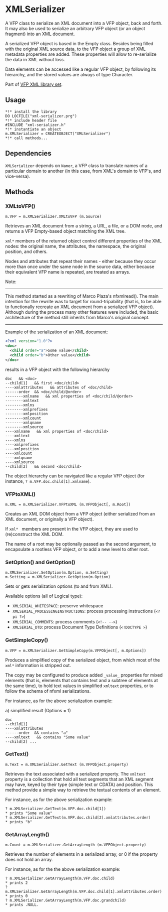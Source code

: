 # XMLSerializer
A VFP class to serialize an XML document into a VFP object, back and forth. It may also be used to serialize an arbitrary VFP object (or an object fragment) into an XML document.

A serialized VFP object is based in the Empty class. Besides being filled with the original XML source data, to the VFP object a group of XML metadata properties are added. These properties will allow to re-serialize the data in XML without loss.

Data elements can be accessed like a regular VFP object, by following its hierarchy, and the stored values are always of type Character.

Part of [VFP XML library set](README.md "VFP XML library set").

## Usage
```foxpro
*!* install the library
DO LOCFILE("xml-serializer.prg")
*!* include header file
#INCLUDE "xml-serializer.h"
*!* instantiate an object
m.XMLSerializer = CREATEOBJECT("XMLSerializer")
*!* call methods...
```

## Dependencies
`XMLSerializer` depends on `Namer`, a VFP class to translate names of a particular domain to another (in this case, from XML's domain to VFP's, and vice-versa).

## Methods

### XMLtoVFP()
```foxpro
m.VFP = m.XMLSerializer.XMLtoVFP (m.Source)
```
Retrieves an XML document from a string, a URL, a file, or a DOM node, and returns a VFP Empty-based object matching the XML tree.

`xml*` members of the returned object control different properties of the XML nodes: the original name, the attributes, the namespace, the original position, and others.

Nodes and attributes that repeat their names - either because they occur more than once under the same node in the source data, either because their equivalent VFP name is repeated, are treated  as arrays.

Note:

------------
This method started as a rewriting of Marco Plaza's nfxmlread(). The main intention for the rewrite was to target for round-tripability (that is, to be able to functionally recreate an XML document from a serialized VFP object). Although during the process many other features were included, the basic architecture of the method still inherits from Marco's original concept.

------------

Example of the serialization of an XML document:
```xml
<?xml version="1.0"?>
<doc>
  <child order="a">Some value</child>
  <child order="b">Other value</child>
</doc>
```
results in a VFP object with the following hierarchy
```
doc   && <doc>
--child[1]   && first <doc/child>
----xmlattributes   && attributes of <doc/child>
------order  && <doc/child/@order>
--------xmlname   && xml properties of <doc/child/@order>
--------xmltext
--------xmlns
--------xmlprefixes
--------xmlposition
--------xmlcount
--------xmlqname
--------xmlsource
----xmlname   && xml properties of <doc/child>
----xmltext
----xmlns
----xmlprefixes
----xmlposition
----xmlcount
----xmlqname
----xmlsource
--child[2]   && second <doc/child>
```
The object hierarchy can be navigated like a regular VFP object (for instance, `? m.VFP.doc.child[1].xmlname`).

### VFPtoXML()
```foxpro
m.XML = m.XMLSerializer.VFPtoXML (m.VFPObject[, m.Root])
```
Creates an XML DOM object from a VFP object (either serialized from an XML document, or originally a VFP object).

If `xml* ` members are present in the VFP object, they are used to (re)construct the XML DOM.

The name of a root may be optionally passed as the second argument, to encapsulate a rootless VFP object, or to add a new level to other root.

### SetOption() and GetOption()
```foxpro
m.XMLSerializer.SetOption(m.Option, m.Setting)
m.Setting = m.XMLSerializer.GetOption(m.Option)
```
Sets or gets serialization options (to and from XML).

Available options (all of Logical type):
- `XMLSERIAL_WHITESPACE`: preserve whitespace
- `XMLSERIAL_PROCESSINGINSTRUCTIONS`: process processing instructions (`<?pi ?>`)
- `XMLSERIAL_COMMENTS`: process comments (`<!-- -->`)
- `XMLSERIAL_DTD`: process Document Type Definitions (`<!DOCTYPE >`) 

### GetSimpleCopy()
```foxpro
m.VFP = m.XMLSerializer.GetSimpleCopy(m.VFPObject[, m.Options])
```

Produces a simplified copy of the serialized object, from which most of the `xml*` information is stripped out.

The copy may be configured to produce added `_value_` properties for mixed elements (that is, elements that contains text and a subtree of elements at the same time), to hold text values in simplified `xmltext` properties, or to follow the schema of nfxml serializations.

For instance, as for the above serialization example:

a) simplified result (Options = 1)
```
doc
--child[1]
----xmlattributes
------order  && contains "a"
----xmltext   && contains "Some value"
--child[2] ...
```

### GetText()
```foxpro
m.Text = m.XMLSerializer.GetText (m.VFPObject.property)
```
Retrieves the text associated with a serialized property. The `xmltext` property is a collection that hold all text segments that an XML segment may have, keyed by their type (simple text or CDATA) and position. This method provide a simple way to retrieve the textual contents of an element.

For instance, as for the above serialization example:

```foxpro
? m.XMLSerializer.GetText(m.VFP.doc.child[1])
* prints "Some value"
? m.XMLSerializer.GetText(m.VFP.doc.child[2].xmlattributes.order)
* prints "b"
```

### GetArrayLength()
```foxpro
m.Count = m.XMLSerializer.GetArrayLength (m.VFPObject.property)
```
Retrieves the number of elements in a serialized array, or 0 if the property does not hold an array.

For instance, as for the the above serialization example:
```foxpro
? m.XMLSerializer.GetArrayLength(m.VFP.doc.child)
* prints 2
? m.XMLSerializer.GetArrayLength(m.VFP.doc.child[1].xmlattributes.order)
* prints 0
? m.XMLSerializer.GetArrayLength(m.VFP.doc.grandchild)
* prints .NULL.
```